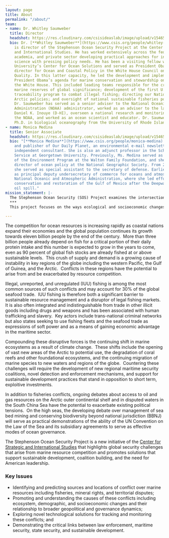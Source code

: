 ```yaml
---
layout: page
title: About
permalink: "/about/"
team:
- name: Dr. Whitley Saumweber
  title: Director
  headshot: https://res.cloudinary.com/csisideaslab/image/upload/v1546549798/ocean/saumweber-headshot.jpg
  bio: Dr. [**Whitley Saumweber**](https://www.csis.org/people/whitley-saumweber)
    is director of the Stephenson Ocean Security Project at the Center for Strategic
    and International Studies. He has worked extensively across the federal government,
    academia, and private sector developing practical approaches for integrating marine
    science with pressing policy needs. He has been a visiting fellow with Stanford
    University’s Center for Ocean Solutions and served as President Obama’s associate
    director for Ocean and Coastal Policy in the White House Council on Environmental
    Quality. In this latter capacity, he led the development and implementation of
    President Obama’s agenda for marine conservation and stewardship on behalf of
    the White House. This included leading teams responsible for the creation of multiple
    marine reserves of global significance; development of the first U.S. seafood
    traceability program to combat illegal fishing; directing our National Ocean and
    Arctic policies; and oversight of national sustainable fisheries policy. Previously,
    Dr. Saumweber has served as a senior adviser to the National Oceanic and Atmospheric
    Administration (NOAA) administrator, worked as an adviser to the late Senator
    Daniel K. Inouye (D-HI), overseen a national research and monitoring program at
    the NOAA, and worked as an ocean scientist and educator. Dr. Saumweber holds a
    Ph.D. in biological oceanography from the University of Rhode Island.
- name: Monica Medina
  title: Senior Associate
  headshot: https://res.cloudinary.com/csisideaslab/image/upload/v1546547720/ocean/medina-headshot.jpg
  bio: "[**Monica Medina**](https://www.csis.org/people/monica-medina) is the founder
    and publisher of Our Daily Planet, an environmental e-mail newsletter, and an
    independent consultant. She is also an adjunct professor in the School of Foreign
    Service at Georgetown University. Previously, Ms. Medina served as deputy director
    of the Environment Program at the Walton Family Foundation, and she was senior
    director of ocean policy at the National Geographic Society. From 2012 to 2013,
    she served as special assistant to the secretary of defense. Earlier, she served
    as principal deputy undersecretary of commerce for oceans and atmosphere at the
    National Oceanic and Atmospheric Administration, where she led efforts on Arctic
    conservation and restoration of the Gulf of Mexico after the Deepwater Horizon
    oil spill."
mission_statement: |-
  The Stephenson Ocean Security (SOS) Project examines the intersection of ocean health and global security. It proposes policy solutions that support sustainable development and reduce conflict.
  ***
  This project focuses on the ways ecological and socioeconomic changes interact to drive competition for marine resources and how such competition contributes to instability and geopolitical risk. Proposed policy solutions emphasize the ways effective ocean governance can moderate these risks and increase the resilience of both ecosystems and states against the destabilizing forces of change.

---
```

The competition for ocean resources is increasing rapidly as coastal nations expand their economies and the global population continues its growth towards eleven billion people by the end of the century.  More than three billion people already depend on fish for a critical portion of their daily protein intake and this number is expected to grow in the years to come, even as 90 percent of global fish stocks are already fished at or above sustainable levels.  This crush of supply and demand is a growing cause of instability in key regions of the globe including the western Pacific, the Gulf of Guinea, and the Arctic.  Conflicts in these regions have the potential to arise from and be exacerbated by resource competition.

Illegal, unreported, and unregulated (IUU) fishing is among the most common sources of such conflicts and may account for 30% of the global seafood trade.  IUU fishing is therefore both a significant barrier to sustainable resource management and a disruptor of legal fishing markets.  It is also often integrated and indistinguishable from trade in other illicit goods including drugs and weapons and has been associated with human trafficking and slavery.  Key actors include trans-national criminal networks but also states seeking to use fishing fleets and the seafood trade as expressions of soft power and as a means of gaining economic advantage in the maritime sector.

Compounding these disruptive forces is the continuing shift in marine ecosystems as a result of climate change.  These shifts include the opening of vast new areas of the Arctic to potential use, the degradation of coral reefs and other foundational ecosystems, and the continuing migration of marine species to new waters and regions of the globe.  Countering these challenges will require the development of new regional maritime security coalitions, novel detection and enforcement mechanisms, and support for sustainable development practices that stand in opposition to short term, exploitive investments.

In addition to fisheries conflicts, ongoing debates about access to oil and gas resources on the Arctic outer continental shelf and in disputed waters in the South China Sea have the potential to exacerbate existing political tensions.  On the high seas, the developing debate over management of sea bed mining and conserving biodiversity beyond national jurisdiction (BBNJ) will serve as practical demonstrations of the ability of the UN Convention on the Law of the Sea and its subsidiary agreements to serve as effective modes of ocean governance.

The Stephenson Ocean Security Project is a new initiative of the [Center for Strategic and International Studies](https://www.csis.org) that highlights global security challenges that arise from marine resource competition and promotes solutions that support sustainable development, coalition building, and the need for American leadership. 

### Key Issues

* Identifying and predicting sources and locations of conflict over marine resources including fisheries, mineral rights, and territorial disputes;
* Promoting and understanding the causes of these conflicts including ecosystem, demographic, and socioeconomic changes and their relationship to broader geopolitical and governance dynamics;
* Exploring novel technological solutions for tracking and monitoring these conflicts; and
* Demonstrating the critical links between law enforcement, maritime security, state security, and sustainable development.
